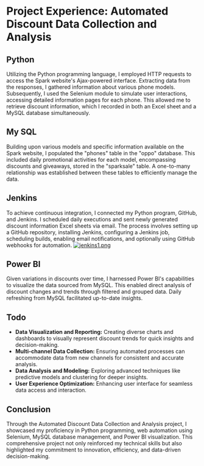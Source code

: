 # Project Experience: Automated Discount Data Collection and Analysis

## Python
Utilizing the Python programming language, I employed HTTP requests to access the Spark website's Ajax-powered interface. Extracting data from the responses, I gathered information about various phone models. Subsequently, I used the Selenium module to simulate user interactions, accessing detailed information pages for each phone. This allowed me to retrieve discount information, which I recorded in both an Excel sheet and a MySQL database simultaneously.

## My SQL
Building upon various models and specific information available on the Spark website, I populated the "phones" table in the "oppo" database. This included daily promotional activities for each model, encompassing discounts and giveaways, stored in the "sparksale" table. A one-to-many relationship was established between these tables to efficiently manage the data.

## Jenkins
To achieve continuous integration, I connected my Python program, GitHub, and Jenkins. I scheduled daily executions and sent newly generated discount information Excel sheets via email. The process involves setting up a GitHub repository, installing Jenkins, configuring a Jenkins job, scheduling builds, enabling email notifications, and optionally using GitHub webhooks for automation.
[![jenkins1.png](https://i.postimg.cc/jjM5nPmp/jenkins1.png)](https://postimg.cc/LqZRrYHD)

## Power BI
Given variations in discounts over time, I harnessed Power BI's capabilities to visualize the data sourced from MySQL. This enabled direct analysis of discount changes and trends through filtered and grouped data. Daily refreshing from MySQL facilitated up-to-date insights.

## Todo
- **Data Visualization and Reporting:** Creating diverse charts and dashboards to visually represent discount trends for quick insights and decision-making.
- **Multi-channel Data Collection:** Ensuring automated processes can accommodate data from new channels for consistent and accurate analysis.
- **Data Analysis and Modeling:** Exploring advanced techniques like predictive models and clustering for deeper insights.
- **User Experience Optimization:** Enhancing user interface for seamless data access and interaction.

## Conclusion
Through the Automated Discount Data Collection and Analysis project, I showcased my proficiency in Python programming, web automation using Selenium, MySQL database management, and Power BI visualization. This comprehensive project not only reinforced my technical skills but also highlighted my commitment to innovation, efficiency, and data-driven decision-making.
